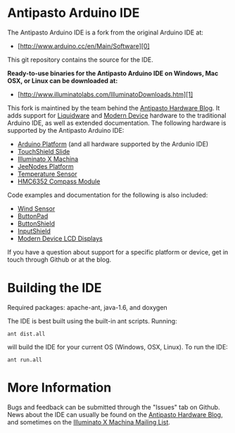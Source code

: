 Antipasto Arduino IDE
=====================

The Antipasto Arduino IDE is a fork from the original Arduino IDE at:

* [http://www.arduino.cc/en/Main/Software][0]

This git repository contains the source for the IDE.

**Ready-to-use binaries for the Antipasto Arduino IDE on Windows, Mac OSX,
or Linux can be downloaded at:**

* [http://www.illuminatolabs.com/IlluminatoDownloads.htm][1]

This fork is maintined by the team behind the [Antipasto Hardware Blog][6]. It
adds support for [Liquidware][7] and [Modern Device][8] hardware to the traditional Arduino IDE, as well as extended documentation.  The following hardware
is supported by the Antipasto Arduino IDE:

* [Arduino Platform][2] (and all hardware supported by the Ardunio IDE)
* [TouchShield Slide][3]
* [Illuminato X Machina][4]
* [JeeNodes Platform][9]
* [Temperature Sensor][10]
* [HMC6352 Compass Module][11]

Code examples and documentation for the following is also included:

* [Wind Sensor][12]
* [ButtonPad][13]
* [ButtonShield][14]
* [InputShield][15]
* [Modern Device LCD Displays][16]

If you have a question about support for a specific platform or device, get
in touch through Github or at the blog.

Building the IDE
================

Required packages: apache-ant, java-1.6, and doxygen

The IDE is best built using the built-in ant scripts.  Running:

    ant dist.all

will build the IDE for your current OS (Windows, OSX, Linux).  To run the IDE:

    ant run.all

More Information
================

Bugs and feedback can be submitted through the "Issues" tab on Github.  News
about the IDE can usually be found on the [Antipasto Hardware Blog][6], and
sometimes on the [Illuminato X Machina Mailing List][5].

[0]: http://www.arduino.cc/en/Main/Software "Arduino IDE"
[1]: http://www.illuminatolabs.com/IlluminatoDownloads.htm "Antipasto Arduino IDE"
[2]: http://www.liquidware.com/shop/show/ARD/Arduino+Duemilanove "Arduino Duemilanove at Liquidware"
[3]: http://www.liquidware.com/shop/show/TSL/TouchShield+Slide "TouchShield Slide at Liquidware"
[4]: http://www.liquidware.com/shop/show/IXM/Illuminato+X+Machina "Illuminato X Machina at Liquidware"
[5]: http://groups.google.com/group/illuminato?hl=en "Illuminato X Machina Mailing List"
[6]: http://antipastohw.blogspot.com/ "Antipasto Hardware Blog"
[7]: http://www.liquidware.com
[8]: http://www.moderndevice.com
[9]: http://www.moderndevice.com/products/jeenode-kit
[10]: http://www.moderndevice.com/products/tmp421-temperature-sensor
[11]: http://www.moderndevice.com/products/hmc6352-breakout-compass-sensor
[12]: http://www.moderndevice.com/products/wind-sensor
[13]: http://www.liquidware.com/shop/show/BUTP/ButtonPad
[14]: http://www.liquidware.com/shop/show/BUT/ButtonShield
[15]: http://www.liquidware.com/shop/show/INPT/InputShield
[16]: http://www.moderndevice.com/collections/displays
